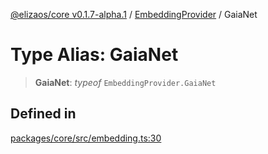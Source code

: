 [@elizaos/core v0.1.7-alpha.1](../../../index.md) / [EmbeddingProvider](../index.md) / GaiaNet

# Type Alias: GaiaNet

> **GaiaNet**: *typeof* `EmbeddingProvider.GaiaNet`

## Defined in

[packages/core/src/embedding.ts:30](https://github.com/elizaOS/eliza/blob/main/packages/core/src/embedding.ts#L30)
